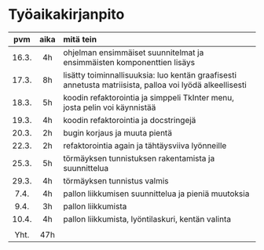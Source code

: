 # Työaikakirjanpito

|  pvm  | aika | mitä tein                                                                                                |
| :---: | :--: | :------------------------------------------------------------------------------------------------------- |
| 16.3. |  4h  | ohjelman ensimmäiset suunnitelmat ja ensimmäisten komponenttien lisäys                                   |
| 17.3. |  8h  | lisätty toiminnallisuuksia: luo kentän graafisesti annetusta matriisista, palloa voi lyödä alkeellisesti |
| 18.3. |  5h  | koodin refaktorointia ja simppeli TkInter menu, josta pelin voi käynnistää                               |
| 19.3. |  4h  | koodin refaktorointia ja docstringejä                                                                    |
| 20.3. |  2h  | bugin korjaus ja muuta pientä                                                                            |
| 22.3. |  2h  | refaktorointia again ja tähtäysviiva lyönneille                                                          |
| 25.3. |  5h  | törmäyksen tunnistuksen rakentamista ja suunnittelua                                                     |
| 29.3. |  4h  | törmäyksen tunnistus valmis                                                                              |
| 7.4.  |  4h  | pallon liikkumisen suunnittelua ja pieniä muutoksia                                                      |
| 9.4.  |  3h  | pallon liikkumista                                                                                       |
| 10.4. |  4h  | pallon liikkumista, lyöntilaskuri, kentän valinta                                                        |
|       |      |                                                                                                          |
| Yht.  | 47h  |                                                                                                          |
